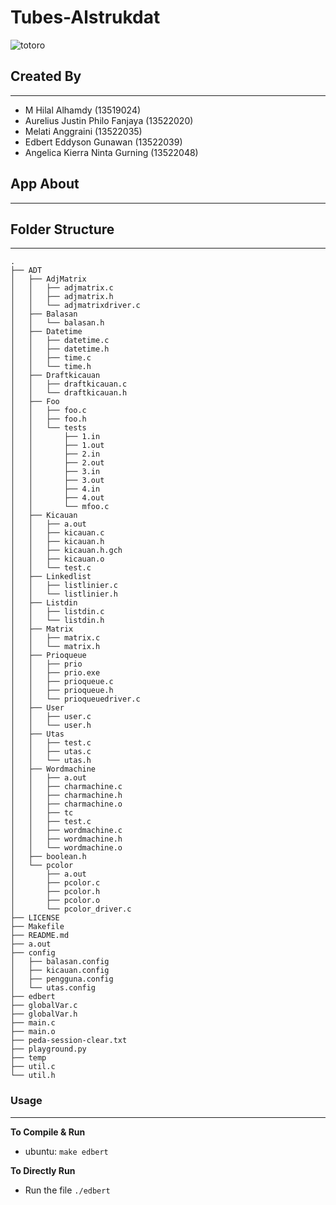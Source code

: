 # Tubes-Alstrukdat
![totoro](https://github.com/WazeAzure/Tubes-Alstrukdat/assets/55005873/a072e3f9-1ae5-4743-8f9e-0f7581796c15)

## Created By
---
- M Hilal Alhamdy               (13519024)
- Aurelius Justin Philo Fanjaya (13522020)
- Melati Anggraini              (13522035)
- Edbert Eddyson Gunawan        (13522039)
- Angelica Kierra Ninta Gurning (13522048)

## App About
---


## Folder Structure
---
```
.
├── ADT
│   ├── AdjMatrix
│   │   ├── adjmatrix.c
│   │   ├── adjmatrix.h
│   │   └── adjmatrixdriver.c
│   ├── Balasan
│   │   └── balasan.h
│   ├── Datetime
│   │   ├── datetime.c
│   │   ├── datetime.h
│   │   ├── time.c
│   │   └── time.h
│   ├── Draftkicauan
│   │   ├── draftkicauan.c
│   │   └── draftkicauan.h
│   ├── Foo
│   │   ├── foo.c
│   │   ├── foo.h
│   │   └── tests
│   │       ├── 1.in
│   │       ├── 1.out
│   │       ├── 2.in
│   │       ├── 2.out
│   │       ├── 3.in
│   │       ├── 3.out
│   │       ├── 4.in
│   │       ├── 4.out
│   │       └── mfoo.c
│   ├── Kicauan
│   │   ├── a.out
│   │   ├── kicauan.c
│   │   ├── kicauan.h
│   │   ├── kicauan.h.gch
│   │   ├── kicauan.o
│   │   └── test.c
│   ├── Linkedlist
│   │   ├── listlinier.c
│   │   └── listlinier.h
│   ├── Listdin
│   │   ├── listdin.c
│   │   └── listdin.h
│   ├── Matrix
│   │   ├── matrix.c
│   │   └── matrix.h
│   ├── Prioqueue
│   │   ├── prio
│   │   ├── prio.exe
│   │   ├── prioqueue.c
│   │   ├── prioqueue.h
│   │   └── prioqueuedriver.c
│   ├── User
│   │   ├── user.c
│   │   └── user.h
│   ├── Utas
│   │   ├── test.c
│   │   ├── utas.c
│   │   └── utas.h
│   ├── Wordmachine
│   │   ├── a.out
│   │   ├── charmachine.c
│   │   ├── charmachine.h
│   │   ├── charmachine.o
│   │   ├── tc
│   │   ├── test.c
│   │   ├── wordmachine.c
│   │   ├── wordmachine.h
│   │   └── wordmachine.o
│   ├── boolean.h
│   └── pcolor
│       ├── a.out
│       ├── pcolor.c
│       ├── pcolor.h
│       ├── pcolor.o
│       └── pcolor_driver.c
├── LICENSE
├── Makefile
├── README.md
├── a.out
├── config
│   ├── balasan.config
│   ├── kicauan.config
│   ├── pengguna.config
│   └── utas.config
├── edbert
├── globalVar.c
├── globalVar.h
├── main.c
├── main.o
├── peda-session-clear.txt
├── playground.py
├── temp
├── util.c
└── util.h
```
### Usage
---
**To Compile & Run**
- ubuntu: `make edbert`

**To Directly Run**
- Run the file `./edbert`
